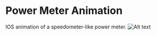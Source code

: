 # Power Meter Animation
IOS animation of a speedometer-like power meter.
![Alt text](https://imgur.com/RhSbams.png)
